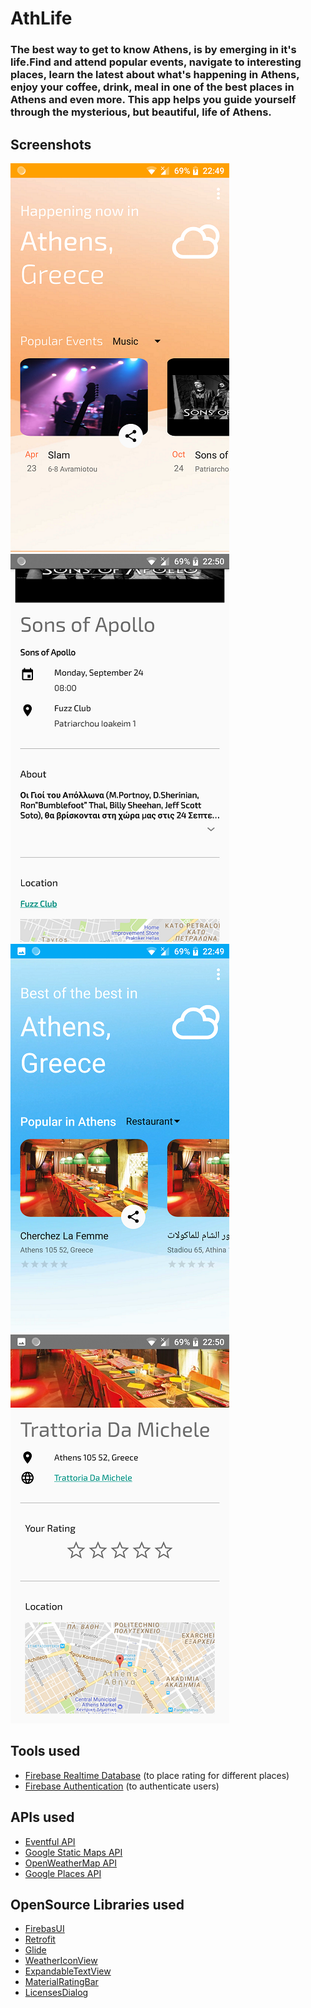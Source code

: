 # AthLife

### The best way to get to know Athens, is by emerging in it's life.Find and attend popular events, navigate to interesting places, learn the latest about what's happening in Athens, enjoy your coffee, drink, meal in one of the best places in Athens and even more. This app helps you guide yourself through the mysterious, but beautiful, life of Athens. 

Screenshots
--
![](Screenshots/c1.png) ![](Screenshots/c2.png) ![](Screenshots/c3.png) ![](Screenshots/c4.png)

Tools used
--
- [Firebase Realtime Database](https://firebase.google.com/docs/database/) (to place rating for different places)
- [Firebase Authentication](https://firebase.google.com/docs/auth/) (to authenticate users)

APIs used
--
- [Eventful API](http://api.eventful.com/)
- [Google Static Maps API](https://developers.google.com/maps/documentation/static-maps/)
- [OpenWeatherMap API](https://openweathermap.org/api)
- [Google Places API](https://developers.google.com/places/)

OpenSource Libraries used
-- 
- [FirebasUI](https://github.com/firebase/FirebaseUI-Android)
- [Retrofit](https://github.com/square/retrofit)
- [Glide](https://github.com/bumptech/glide)
- [WeatherIconView](https://github.com/pwittchen/WeatherIconView)
- [ExpandableTextView](https://github.com/Manabu-GT/ExpandableTextView)
- [MaterialRatingBar](https://github.com/DreaminginCodeZH/MaterialRatingBar)
- [LicensesDialog](http://psdev.de)
